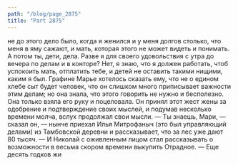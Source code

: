 ```yaml
---
path: "/blog/page_2875"
title: "Part 2875"
---
```


не до этого дело было, когда я женился и у меня долгов столько, что меня в яму сажают, и мать, которая этого не может видеть и понимать. А потом ты, дети, дела. Разве я для своего удовольствия с утра до вечера по делам и в конторе? Нет, я знаю, что я должен работать, чтоб успокоить мать, отплатить тебе, и детей не оставить такими нищими, каким я был.
Графине Марье хотелось сказать ему, что не о едином хлебе сыт будет человек, что он слишком много приписывает важности этим делам; но она знала, что этого говорить не нужно и бесполезно. Она только взяла его руку и поцеловала. Он принял этот жест жены за одобрение и подтверждение своих мыслей, и подумав несколько времени молча, вслух продолжал свои мысли.
— Ты знаешь, Мари, — сказал он, — нынче приехал Илья Митрофаныч (это был управляющий делами) из Тамбовской деревни и рассказывает, что за лес уже дают 80 тысяч. — И Николай с оживленным лицом стал рассказывать о возможности в весьма скором времени выкупить Отрадное. — Еще десять годков жи
